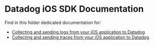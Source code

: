 # Datadog iOS SDK Documentation

Find in this folder dedicated documentation for:

* [Collecting and sending logs from your iOS application to Datadog](log_collection.md).
* [Collecting and sending traces from your iOS application to Datadog](trace_collection.md).
